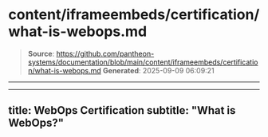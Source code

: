 # content/iframeembeds/certification/what-is-webops.md

> **Source**: https://github.com/pantheon-systems/documentation/blob/main/content/iframeembeds/certification/what-is-webops.md
> **Generated**: 2025-09-09 06:09:21

---

---
title: WebOps Certification
subtitle: "What is WebOps?"
---

<Partial file="certification-guide/what-is-webops.md" />
